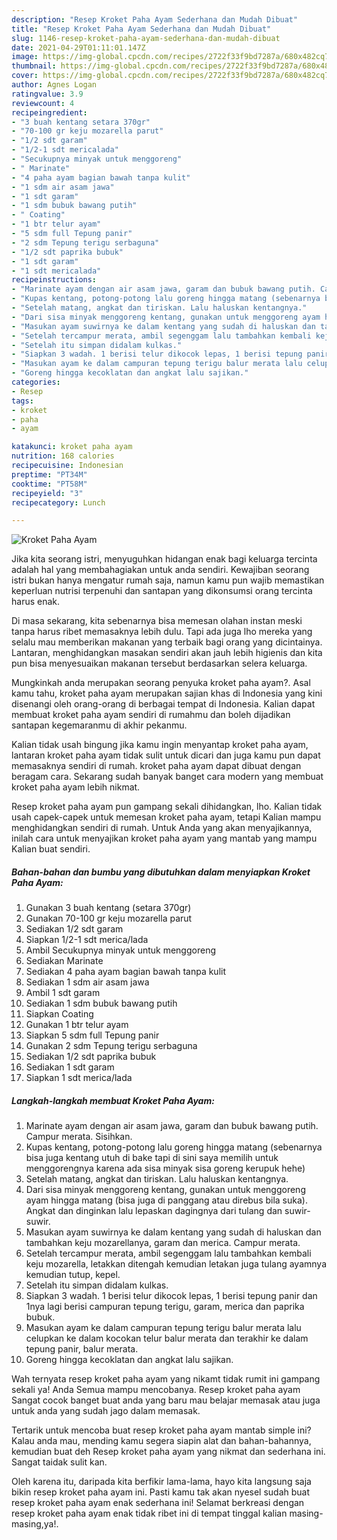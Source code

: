 ```yaml
---
description: "Resep Kroket Paha Ayam Sederhana dan Mudah Dibuat"
title: "Resep Kroket Paha Ayam Sederhana dan Mudah Dibuat"
slug: 1146-resep-kroket-paha-ayam-sederhana-dan-mudah-dibuat
date: 2021-04-29T01:11:01.147Z
image: https://img-global.cpcdn.com/recipes/2722f33f9bd7287a/680x482cq70/kroket-paha-ayam-foto-resep-utama.jpg
thumbnail: https://img-global.cpcdn.com/recipes/2722f33f9bd7287a/680x482cq70/kroket-paha-ayam-foto-resep-utama.jpg
cover: https://img-global.cpcdn.com/recipes/2722f33f9bd7287a/680x482cq70/kroket-paha-ayam-foto-resep-utama.jpg
author: Agnes Logan
ratingvalue: 3.9
reviewcount: 4
recipeingredient:
- "3 buah kentang setara 370gr"
- "70-100 gr keju mozarella parut"
- "1/2 sdt garam"
- "1/2-1 sdt mericalada"
- "Secukupnya minyak untuk menggoreng"
- " Marinate"
- "4 paha ayam bagian bawah tanpa kulit"
- "1 sdm air asam jawa"
- "1 sdt garam"
- "1 sdm bubuk bawang putih"
- " Coating"
- "1 btr telur ayam"
- "5 sdm full Tepung panir"
- "2 sdm Tepung terigu serbaguna"
- "1/2 sdt paprika bubuk"
- "1 sdt garam"
- "1 sdt mericalada"
recipeinstructions:
- "Marinate ayam dengan air asam jawa, garam dan bubuk bawang putih. Campur merata. Sisihkan."
- "Kupas kentang, potong-potong lalu goreng hingga matang (sebenarnya bisa juga kentang utuh di bake tapi di sini saya memilih untuk menggorengnya karena ada sisa minyak sisa goreng kerupuk hehe)"
- "Setelah matang, angkat dan tiriskan. Lalu haluskan kentangnya."
- "Dari sisa minyak menggoreng kentang, gunakan untuk menggoreng ayam hingga matang (bisa juga di panggang atau direbus bila suka). Angkat dan dinginkan lalu lepaskan dagingnya dari tulang dan suwir-suwir."
- "Masukan ayam suwirnya ke dalam kentang yang sudah di haluskan dan tambahkan keju mozarellanya, garam dan merica. Campur merata."
- "Setelah tercampur merata, ambil segenggam lalu tambahkan kembali keju mozarella, letakkan ditengah kemudian letakan juga tulang ayamnya kemudian tutup, kepel."
- "Setelah itu simpan didalam kulkas."
- "Siapkan 3 wadah. 1 berisi telur dikocok lepas, 1 berisi tepung panir dan 1nya lagi berisi campuran tepung terigu, garam, merica dan paprika bubuk."
- "Masukan ayam ke dalam campuran tepung terigu balur merata lalu celupkan ke dalam kocokan telur balur merata dan terakhir ke dalam tepung panir, balur merata."
- "Goreng hingga kecoklatan dan angkat lalu sajikan."
categories:
- Resep
tags:
- kroket
- paha
- ayam

katakunci: kroket paha ayam 
nutrition: 168 calories
recipecuisine: Indonesian
preptime: "PT34M"
cooktime: "PT58M"
recipeyield: "3"
recipecategory: Lunch

---
```



![Kroket Paha Ayam](https://img-global.cpcdn.com/recipes/2722f33f9bd7287a/680x482cq70/kroket-paha-ayam-foto-resep-utama.jpg)

Jika kita seorang istri, menyuguhkan hidangan enak bagi keluarga tercinta adalah hal yang membahagiakan untuk anda sendiri. Kewajiban seorang istri bukan hanya mengatur rumah saja, namun kamu pun wajib memastikan keperluan nutrisi terpenuhi dan santapan yang dikonsumsi orang tercinta harus enak.

Di masa  sekarang, kita sebenarnya bisa memesan olahan instan meski tanpa harus ribet memasaknya lebih dulu. Tapi ada juga lho mereka yang selalu mau memberikan makanan yang terbaik bagi orang yang dicintainya. Lantaran, menghidangkan masakan sendiri akan jauh lebih higienis dan kita pun bisa menyesuaikan makanan tersebut berdasarkan selera keluarga. 



Mungkinkah anda merupakan seorang penyuka kroket paha ayam?. Asal kamu tahu, kroket paha ayam merupakan sajian khas di Indonesia yang kini disenangi oleh orang-orang di berbagai tempat di Indonesia. Kalian dapat membuat kroket paha ayam sendiri di rumahmu dan boleh dijadikan santapan kegemaranmu di akhir pekanmu.

Kalian tidak usah bingung jika kamu ingin menyantap kroket paha ayam, lantaran kroket paha ayam tidak sulit untuk dicari dan juga kamu pun dapat memasaknya sendiri di rumah. kroket paha ayam dapat dibuat dengan beragam cara. Sekarang sudah banyak banget cara modern yang membuat kroket paha ayam lebih nikmat.

Resep kroket paha ayam pun gampang sekali dihidangkan, lho. Kalian tidak usah capek-capek untuk memesan kroket paha ayam, tetapi Kalian mampu menghidangkan sendiri di rumah. Untuk Anda yang akan menyajikannya, inilah cara untuk menyajikan kroket paha ayam yang mantab yang mampu Kalian buat sendiri.

<!--inarticleads1-->

##### Bahan-bahan dan bumbu yang dibutuhkan dalam menyiapkan Kroket Paha Ayam:

1. Gunakan 3 buah kentang (setara 370gr)
1. Gunakan 70-100 gr keju mozarella parut
1. Sediakan 1/2 sdt garam
1. Siapkan 1/2-1 sdt merica/lada
1. Ambil Secukupnya minyak untuk menggoreng
1. Sediakan  Marinate
1. Sediakan 4 paha ayam bagian bawah tanpa kulit
1. Sediakan 1 sdm air asam jawa
1. Ambil 1 sdt garam
1. Sediakan 1 sdm bubuk bawang putih
1. Siapkan  Coating
1. Gunakan 1 btr telur ayam
1. Siapkan 5 sdm full Tepung panir
1. Gunakan 2 sdm Tepung terigu serbaguna
1. Sediakan 1/2 sdt paprika bubuk
1. Sediakan 1 sdt garam
1. Siapkan 1 sdt merica/lada




<!--inarticleads2-->

##### Langkah-langkah membuat Kroket Paha Ayam:

1. Marinate ayam dengan air asam jawa, garam dan bubuk bawang putih. Campur merata. Sisihkan.
1. Kupas kentang, potong-potong lalu goreng hingga matang (sebenarnya bisa juga kentang utuh di bake tapi di sini saya memilih untuk menggorengnya karena ada sisa minyak sisa goreng kerupuk hehe)
1. Setelah matang, angkat dan tiriskan. Lalu haluskan kentangnya.
1. Dari sisa minyak menggoreng kentang, gunakan untuk menggoreng ayam hingga matang (bisa juga di panggang atau direbus bila suka). Angkat dan dinginkan lalu lepaskan dagingnya dari tulang dan suwir-suwir.
1. Masukan ayam suwirnya ke dalam kentang yang sudah di haluskan dan tambahkan keju mozarellanya, garam dan merica. Campur merata.
1. Setelah tercampur merata, ambil segenggam lalu tambahkan kembali keju mozarella, letakkan ditengah kemudian letakan juga tulang ayamnya kemudian tutup, kepel.
1. Setelah itu simpan didalam kulkas.
1. Siapkan 3 wadah. 1 berisi telur dikocok lepas, 1 berisi tepung panir dan 1nya lagi berisi campuran tepung terigu, garam, merica dan paprika bubuk.
1. Masukan ayam ke dalam campuran tepung terigu balur merata lalu celupkan ke dalam kocokan telur balur merata dan terakhir ke dalam tepung panir, balur merata.
1. Goreng hingga kecoklatan dan angkat lalu sajikan.




Wah ternyata resep kroket paha ayam yang nikamt tidak rumit ini gampang sekali ya! Anda Semua mampu mencobanya. Resep kroket paha ayam Sangat cocok banget buat anda yang baru mau belajar memasak atau juga untuk anda yang sudah jago dalam memasak.

Tertarik untuk mencoba buat resep kroket paha ayam mantab simple ini? Kalau anda mau, mending kamu segera siapin alat dan bahan-bahannya, kemudian buat deh Resep kroket paha ayam yang nikmat dan sederhana ini. Sangat taidak sulit kan. 

Oleh karena itu, daripada kita berfikir lama-lama, hayo kita langsung saja bikin resep kroket paha ayam ini. Pasti kamu tak akan nyesel sudah buat resep kroket paha ayam enak sederhana ini! Selamat berkreasi dengan resep kroket paha ayam enak tidak ribet ini di tempat tinggal kalian masing-masing,ya!.

